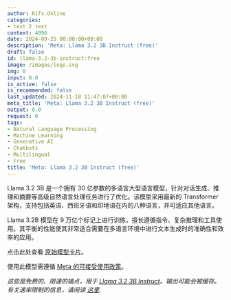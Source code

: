 ```yaml
---
author: Rifx.Online
categories:
- text 2 text
context: 4096
date: 2024-09-25 00:00:00+00:00
description: 'Meta: Llama 3.2 3B Instruct (free)'
draft: false
id: llama-3.2-3b-instruct:free
image: /images/logo.svg
img: 0
input: 0.0
is_active: false
is_recommended: false
last_updated: 2024-11-18 11:47:07+00:00
meta_title: 'Meta: Llama 3.2 3B Instruct (free)'
output: 0.0
request: 0
tags:
- Natural Language Processing
- Machine Learning
- Generative AI
- Chatbots
- Multilingual
- Free
title: 'Meta: Llama 3.2 3B Instruct (free)'
---
```







Llama 3.2 3B 是一个拥有 30 亿参数的多语言大型语言模型，针对对话生成、推理和摘要等高级自然语言处理任务进行了优化。该模型采用最新的 Transformer 架构，支持包括英语、西班牙语和印地语在内的八种语言，并可适应其他语言。

Llama 3.2B 模型在 9 万亿个标记上进行训练，擅长遵循指令、复杂推理和工具使用。其平衡的性能使其非常适合需要在多语言环境中进行文本生成时的准确性和效率的应用。

点击此处查看 [原始模型卡片](https://github.com/meta-llama/llama-models/blob/main/models/llama3_2/MODEL_CARD.md)。

使用此模型需遵循 [Meta 的可接受使用政策](https://www.llama.com/llama3/use-policy/)。

_这些是免费的、限速的端点，用于 [Llama 3.2 3B Instruct](/meta-llama/llama-3.2-3b-instruct)。输出可能会被缓存。有关速率限制的信息，请阅读 [这里](/docs/limits)._

